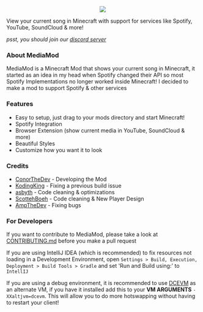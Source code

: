 <p align="center">
  <img src="https://raw.githubusercontent.com/MediaModMC/MediaMod/master/src/main/resources/assets/mediamod/header.png">
</p>

View your current song in Minecraft with support for services like Spotify, YouTube, SoundCloud & more!

*psst, you should join our [discord server](https://discord.gg/VSMdaRX)*

### About MediaMod
MediaMod is a Minecraft Mod that shows your current song in Minecraft, it started as an idea in my head when Spotify changed their API so most Spotify Implementations no longer worked inside Minecraft! I decided to make a mod to support Spotify & other services

### Features
- Easy to setup, just drag to your mods directory and start Minecraft!
- Spotify Integration
- Browser Extension (show current media in YouTube, SoundCloud & more)
- Beautiful Styles
- Customize how you want it to look

### Credits
- [ConorTheDev](https://twitter.com/ConorTheDev) - Developing the Mod
- [KodingKing](https://twitter.com/KodingKing_) - Fixing a previous build issue
- [asbyth](https://twitter.com/asbythh) - Code cleaning & optimizations
- [ScottehBoeh](https://twitter.com/ScottehBoeh) - Code cleaning & New Player Design
- [AmpTheDev](https://twitter.com/AmpTheDev) - Fixing bugs

### For Developers
If you want to contribute to MediaMod, please take a look at [CONTRIBUTING.md](https://github.com/MediaModMC/MediaMod/blob/master/CONTRIBUTING.md) before you make a pull request

If you are using IntelliJ IDEA (which is recommended) to fix resources not loading in a Development Environment, open ``Settings > Build, Execution, Deployment > Build Tools > Gradle`` and set 'Run and Build using:' to `IntellIJ`

If you are using a debug environment, it is recommended to use [DCEVM](https://github.com/dcevm/dcevm/releases) as an alternate VM, if you have it installed add this to your **VM ARGUMENTS** ``-XXaltjvm=dcevm``. This will allow you to do more hotswapping without having to restart your client!
